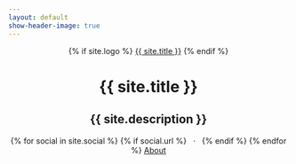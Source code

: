 ```yaml
---
layout: default
show-header-image: true
---
```


<header class="blog-header">
    {% if site.logo %}
      <a class="blog-logo" href="{{site.url}}" style="background-image: url('{{ site.logo }}')">{{ site.title }}</a>
    {% endif %}
    <h1 class="blog-title">{{ site.title }}</h1>
    <h2 class="blog-description">{{ site.description }}</h2>
    <div class="custom-links">
      {% for social in site.social %}
        {% if social.url %}
            <a class="icon-{{ social.icon }}" href="{{ social.url }}">
              <i class="fa fa-{{ social.icon }}"></i>
            </a>
            &nbsp;&nbsp;·&nbsp;&nbsp;
        {% endif %}
      {% endfor %}
      <a href="/about/">About</a>
    </div>
</header>

